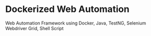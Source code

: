 # Dockerized Web Automation
Web Automation Framework using Docker, Java, TestNG, Selenium Webdriver Grid, Shell Script
        
